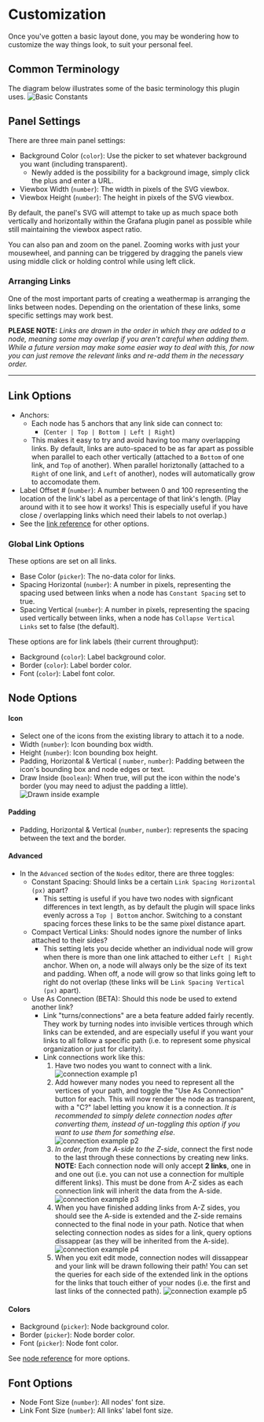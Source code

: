 # Customization

Once you've gotten a basic layout done, you may be wondering how to customize the way things look, to suit your personal feel.

## Common Terminology

The diagram below illustrates some of the basic terminology this plugin uses.
![Basic Constants](/img/customization/1-constants.png)

## Panel Settings

There are three main panel settings:

- Background Color (`color`): Use the picker to set whatever background you want (including transparent).
    - Newly added is the possibility for a background image, simply click the plus and enter a URL.
- Viewbox Width (`number`): The width in pixels of the SVG viewbox.
- Viewbox Height (`number`): The height in pixels of the SVG viewbox.

By default, the panel's SVG will attempt to take up as much space both vertically and horizontally within the Grafana plugin panel as possible while still maintaining the viewbox aspect ratio.

You can also pan and zoom on the panel. Zooming works with just your mousewheel, and panning can be triggered by dragging the panels view using middle click or holding control while using left click.

### Arranging Links

One of the most important parts of creating a weathermap is arranging the links between nodes. Depending on the orientation of these links, some specific settings may work best.

**PLEASE NOTE:** _Links are drawn in the order in which they are added to a node, meaning some may overlap if you aren't careful when adding them. While a future version may make some easier way to deal with this, for now you can just remove the relevant links and re-add them in the necessary order._

---

## Link Options

- Anchors:
    - Each node has 5 anchors that any link side can connect to:
        - (`Center | Top | Bottom | Left | Right`)
    - This makes it easy to try and avoid having too many overlapping links. By default, links are auto-spaced to be as far apart as possible when parallel to each other vertically (attached to a `Bottom` of one link, and `Top` of another). When parallel horiztonally (attached to a `Right` of one link, and `Left` of another), nodes will automatically grow to accomodate them.
- Label Offset # (`number`): A number between 0 and 100 representing the location of the link's label as a percentage of that link's length. (Play around with it to see how it works! This is especially useful if you have close / overlapping links which need their labels to not overlap.)
- See the [link reference](/reference/#link) for other options.

### Global Link Options

These options are set on all links.

- Base Color (`picker`): The no-data color for links.
- Spacing Horizontal (`number`): A number in pixels, representing the spacing used between links when a node has `Constant Spacing` set to true.
- Spacing Vertical (`number`): A number in pixels, representing the spacing used vertically between links, when a node has `Collapse Vertical Links` set to false (the default).

These options are for link labels (their current throughput):

- Background (`color`): Label background color.
- Border (`color`): Label border color.
- Font (`color`): Label font color.

## Node Options

#### Icon

- Select one of the icons from the existing library to attach it to a node.
- Width (`number`): Icon bounding box width.
- Height (`number`): Icon bounding box height.
- Padding, Horizontal & Vertical ( `number`, `number`): Padding between the icon's bounding box and node edges or text.
- Draw Inside (`boolean`): When true, will put the icon within the node's border (you may need to adjust the padding a little).
  ![Drawn inside example](/img/customization/2-icon-0.png)

#### Padding

- Padding, Horizontal & Vertical (`number`, `number`): represents the spacing between the text and the border.

#### Advanced

- In the `Advanced` section of the `Nodes` editor, there are three toggles:
  - Constant Spacing: Should links be a certain `Link Spacing Horizontal (px)` apart?
    - This setting is useful if you have two nodes with signficant differences in text length, as by default the plugin will space links evenly across a `Top | Bottom` anchor. Switching to a constant spacing forces these links to be the same pixel distance apart.
  - Compact Vertical Links: Should nodes ignore the number of links attached to their sides?
    - This setting lets you decide whether an individual node will grow when there is more than one link attached to either `Left | Right` anchor. When on, a node will always only be the size of its text and padding. When off, a node will grow so that links going left to right do not overlap (these links will be `Link Spacing Vertical (px)` apart).
  - Use As Connection (BETA): Should this node be used to extend another link?
    - Link "turns/connections" are a beta feature added fairly recently. They work by turning nodes into invisible vertices through which links can be extended, and are especially useful if you want your links to all follow a specific path (i.e. to represent some physical organization or just for clarity). 
    - Link connections work like this:
        1. Have two nodes you want to connect with a link.
            ![connection example p1](/img/customization/connect-1.png)
        2. Add however many nodes you need to represent all the vertices of your path, and toggle the "Use As Connection" button for each. This will now render the node as transparent, with a "C?" label letting you know it is a connection. *It is recommended to simply delete connection nodes after converting them, instead of un-toggling this option if you want to use them for something else.*
            ![connection example p2](/img/customization/connect-2.png)
        3. *In order, from the A-side to the Z-side*, connect the first node to the last through these connections by creating new links. **NOTE:** Each connection node will only accept **2 links**, one in and one out (i.e. you can not use a connection for multiple different links). This must be done from A-Z sides as each connection link will inherit the data from the A-side.
            ![connection example p3](/img/customization/connect-3.png)
        4. When you have finished adding links from A-Z sides, you should see the A-side is extended and the Z-side remains connected to the final node in your path. Notice that when selecting connection nodes as sides for a link, query options dissappear (as they will be inherited from the A-side).
            ![connection example p4](/img/customization/connect-4.png)
        5. When you exit edit mode, connection nodes will dissappear and your link will be drawn following their path! You can set the queries for each side of the extended link in the options for the links that touch either of your nodes (i.e. the first and last links of the connected path).
            ![connection example p5](/img/customization/connect-5.png)

#### Colors

- Background (`picker`): Node background color.
- Border (`picker`): Node border color.
- Font (`picker`): Node font color.

See [node reference](/reference/#node) for more options.

## Font Options

- Node Font Size (`number`): All nodes' font size.
- Link Font Size (`number`): All links' label font size.
